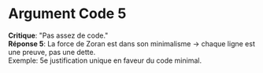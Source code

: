 # Argument Code 5
**Critique**: "Pas assez de code."  
**Réponse 5**: La force de Zoran est dans son minimalisme → chaque ligne est une preuve, pas une dette.  
Exemple: 5e justification unique en faveur du code minimal.
